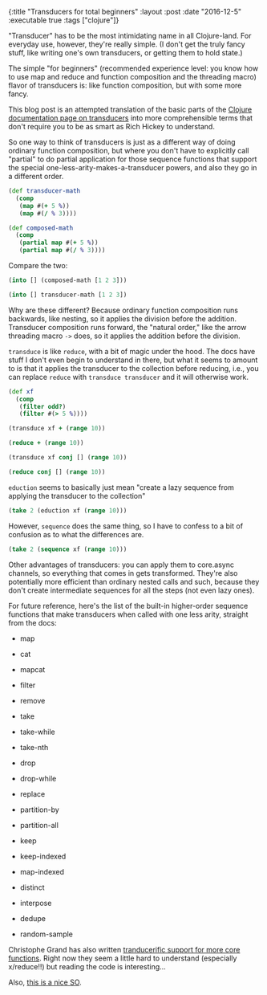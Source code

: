 {:title "Transducers for total beginners"
 :layout :post
 :date "2016-12-5"
 :executable true
 :tags  ["clojure"]}
 
"Transducer" has to be the most intimidating name in all Clojure-land. For everyday use, however, they're really simple. (I don't get the truly fancy stuff, like writing one's own transducers, or getting them to hold state.)
 
The simple "for beginners" (recommended experience level: you know how to use map and reduce and function composition and the threading macro) flavor of transducers is: like function composition, but with some more fancy. 

This blog post is an attempted translation of the basic parts of the [Clojure documentation page on transducers](http://clojure.org/reference/transducers) into more comprehensible terms that don't require you to be as smart as Rich Hickey to understand.

So one way to think of transducers is just as a different way of doing ordinary function composition, but where you don't have to explicitly call "partial" to do partial application for those sequence functions that support the special one-less-arity-makes-a-transducer powers, and also they go in a different order.

```clojure
(def transducer-math
  (comp
   (map #(+ 5 %))
   (map #(/ % 3))))

(def composed-math
  (comp
   (partial map #(+ 5 %))
   (partial map #(/ % 3))))
```

Compare the two: 

```clojure
(into [] (composed-math [1 2 3]))
```

```clojure
(into [] transducer-math [1 2 3])
```

Why are these different?  Because ordinary function composition runs backwards, like nesting, so it applies the division before the addition.  Transducer composition runs forward, the "natural order," like the arrow threading macro `->` does, so it applies the addition before the division.

`transduce` is like `reduce`, with a bit of magic under the hood. The docs have stuff I don't even begin to understand in there, but what it seems to amount to is that it applies the transducer to the collection before reducing, i.e., you can replace `reduce` with `transduce transducer` and it will otherwise work. 

```clojure
(def xf 
  (comp 
   (filter odd?)
   (filter #(> 5 %))))
```

```clojure
(transduce xf + (range 10))
```

```clojure
(reduce + (range 10))
```

```clojure
(transduce xf conj [] (range 10))
```

```clojure
(reduce conj [] (range 10))
```

`eduction` seems to basically just mean "create a lazy sequence from applying the transducer to the collection" 

```clojure
(take 2 (eduction xf (range 10)))
```

However, `sequence` does the same thing, so I have to confess to a bit of confusion as to what the differences are.

```clojure
(take 2 (sequence xf (range 10)))
```

Other advantages of transducers: you can apply them to core.async channels, so everything that comes in gets transformed. They're also potentially more efficient than ordinary nested calls and such, because they don't create intermediate sequences for all the steps (not even lazy ones).

For future reference, here's the list of the built-in higher-order sequence functions that make transducers when called with one less arity, straight from the docs:

- map 

- cat 

- mapcat 

- filter 

- remove 

- take 

- take-while 

- take-nth 

- drop 

- drop-while 

- replace 

- partition-by 

- partition-all 

- keep 

- keep-indexed 

- map-indexed 

- distinct 

- interpose 

- dedupe 

- random-sample

Christophe Grand has also written [tranducerific support for more core functions](https://github.com/cgrand/xforms). Right now they seem a little hard to understand (especially x/reduce!!) but reading the code is interesting...

Also, [this is a nice SO](http://stackoverflow.com/questions/26317325/can-someone-explain-clojure-transducers-to-me-in-simple-terms).




